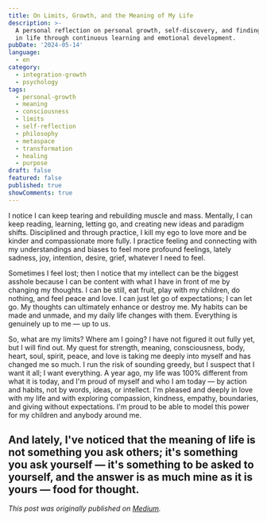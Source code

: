 ```yaml
---
title: On Limits, Growth, and the Meaning of My Life
description: >-
  A personal reflection on personal growth, self-discovery, and finding meaning
  in life through continuous learning and emotional development.
pubDate: '2024-05-14'
language:
  - en
category:
  - integration-growth
  - psychology
tags:
  - personal-growth
  - meaning
  - consciousness
  - limits
  - self-reflection
  - philosophy
  - metaspace
  - transformation
  - healing
  - purpose
draft: false
featured: false
published: true
showComments: true
---
```


I notice I can keep tearing and rebuilding muscle and mass. Mentally, I can keep reading, learning, letting go, and creating new ideas and paradigm shifts. Disciplined and through practice, I kill my ego to love more and be kinder and compassionate more fully. I practice feeling and connecting with my understandings and biases to feel more profound feelings, lately sadness, joy, intention, desire, grief, whatever I need to feel.

Sometimes I feel lost; then I notice that my intellect can be the biggest asshole because I can be content with what I have in front of me by changing my thoughts. I can be still, eat fruit, play with my children, do nothing, and feel peace and love. I can just let go of expectations; I can let go. My thoughts can ultimately enhance or destroy me. My habits can be made and unmade, and my daily life changes with them. Everything is genuinely up to me — up to us.

So, what are my limits? Where am I going? I have not figured it out fully yet, but I will find out. My quest for strength, meaning, consciousness, body, heart, soul, spirit, peace, and love is taking me deeply into myself and has changed me so much. I run the risk of sounding greedy, but I suspect that I want it all; I want everything. A year ago, my life was 100% different from what it is today, and I'm proud of myself and who I am today — by action and habits, not by words, ideas, or intellect. I'm pleased and deeply in love with my life and with exploring compassion, kindness, empathy, boundaries, and giving without expectations. I'm proud to be able to model this power for my children and anybody around me.

And lately, I've noticed that the meaning of life is not something you ask others; it's something you ask yourself — it's something to be asked to yourself, and the answer is as much mine as it is yours — food for thought.
---

_This post was originally published on [Medium](https://medium.com/@wizards777/on-limits-growth-and-the-meaning-of-my-life-77b24178018c)._
